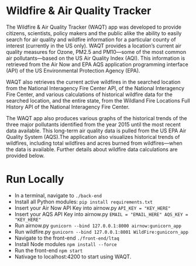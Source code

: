 # Wildfire & Air Quality Tracker

The Wildfire & Air Quality Tracker (WAQT) app was developed to provide citizens, scientists, policy makers and the public alike the ability to easily search for air quality and wildfire information for a particular county of interest (currently in the US only). WAQT provides a location’s current air quality measures for Ozone, PM2.5 and PM10—some of the most common air pollutants—based on the US Air Quality Index (AQI). This information is retrieved from the Air Now and EPA AQS application programming interface (API) of the US Environmental Protection Agency (EPA).

WAQT also retrieves the current active wildfires in the searched location from the National Interagency Fire Center API, of the National Interagency Fire Center, and various calculations of historical wildfire data for the searched location, and the entire state, from the Wildland Fire Locations Full History API of the National Interagency Fire Center.


The WAQT app also produces various graphs of the historical trends of the three major pollutants identified from the year 2015 until the most recent data available. This long-term air quality data is pulled from the US EPA Air Quality System (AQS).The application also visualizes historical trends of wildfires, including total wildfires and acres burned from wildfires—when the data is available. Further details about wildfire data calculations are provided below.


# Run Locally
- In a terminal, navigate to `./back-end`
- Install all Python modules: `pip install requirements.txt`
- Insert your Air Now API Key into airnow.py `API_KEY = "KEY_HERE"`
- Insert your AQS API Key into airnow.py `EMAIL = "EMAIL_HERE" AQS_KEY = "KEY_HERE"`
- Run airnow.py `gunicorn --bind 127.0.0.1:8000 airnow:gunicorn_app`
- Run wildfire.py `gunicorn --bind 127.0.0.1:8001 WildFire:gunicorn_app`
- Navigate to the front-end `./front-end/ltaq`
- Install Node modules `npm install --force`
- Run the front-end `npm start`
- Nativage to localhost:4200 to start using WAQT. 
